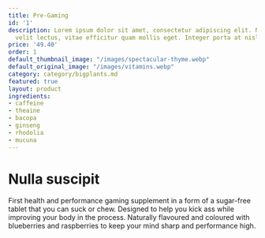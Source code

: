 ```yaml
---
title: Pre-Gaming
id: '1'
description: Lorem ipsum dolor sit amet, consectetur adipiscing elit. Nulla suscipit
  velit lectus, vitae efficitur quam mollis eget. Integer porta at nisl eget tincidunt.
price: '49.40'
order: 1
default_thumbnail_image: "/images/spectacular-thyme.webp"
default_original_image: "/images/vitamins.webp"
category: category/bigplants.md
featured: true
layout: product
ingredients:
- caffeine
- theaine
- bacopa
- ginseng
- rhodolia
- mucuna
---
```


# Nulla suscipit

First health and performance gaming supplement in a form of a sugar-free tablet that you can suck or chew. Designed to help you kick ass while improving your body in the process. Naturally flavoured and coloured with blueberries and raspberries to keep your mind sharp and performance high.